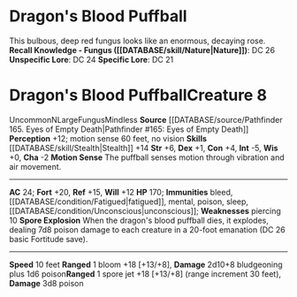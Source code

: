 ﻿---
ac: '24'
alignment: N
charisma: '-2'
constitution: '+4'
creature_ability:
- Motion Sense
- Spore Explosion
creature_family: '[[DATABASE/monsterfamily/Deadly Puffball|Deadly Puffball]]'
dexterity: '+1'
fortitude: '+20'
hp: '170'
id: '1380'
immunity:
- bleed
- '[[DATABASE/condition/Fatigued|fatigued]]'
- '[[DATABASE/trait/Mental|mental]]'
- '[[DATABASE/trait/Poison|poison]]'
- '[[DATABASE/trait/Sleep|sleep]]'
- '[[DATABASE/condition/Unconscious|unconscious]]'
intelligence: '-5'
land_speed: '10'
level: '8'
max_speed: '10'
name: Dragon's Blood Puffball
perception: '+12'
rarity: Uncommon
reflex: '+15'
sense:
- motion sense 60 feet
- no vision
size: Large
skill:
- '[[DATABASE/skill/Stealth|Stealth]] +14'
source: '[[DATABASE/source/Pathfinder 165. Eyes of Empty Death|Pathfinder #165: Eyes
  of Empty Death]]'
speed:
- 10 feet
strength: '+6'
strength_req: '6'
strongest_save:
- Fortitude
trait:
- '[[DATABASE/trait/Fungus|Fungus]]'
- '[[DATABASE/trait/Mindless|Mindless]]'
- '[[DATABASE/trait/Uncommon|Uncommon]]'
type: Creature
weakest_save:
- Will
weakness:
- piercing 10
will: '+12'
wisdom: '+0'

---
# Dragon's Blood Puffball

This bulbous, deep red fungus looks like an enormous, decaying rose.
**Recall Knowledge - Fungus ([[DATABASE/skill/Nature|Nature]])**: DC 26
**Unspecific Lore**: DC 24
**Specific Lore**: DC 21

# Dragon's Blood Puffball<span class="item-type">Creature 8</span>

<span class="trait-uncommon item-trait">Uncommon</span><span class="trait-alignment item-trait">N</span><span class="trait-size item-trait">Large</span><span class="item-trait">Fungus</span><span class="item-trait">Mindless</span>
**Source** [[DATABASE/source/Pathfinder 165. Eyes of Empty Death|Pathfinder #165: Eyes of Empty Death]]
**Perception** +12; motion sense 60 feet, no vision
**Skills** [[DATABASE/skill/Stealth|Stealth]] +14
**Str** +6, **Dex** +1, **Con** +4, **Int** -5, **Wis** +0, **Cha** -2
**Motion Sense** The puffball senses motion through vibration and air movement.

---
**AC** 24; **Fort** +20, **Ref** +15, **Will** +12
**HP** 170; **Immunities** bleed, [[DATABASE/condition/Fatigued|fatigued]], mental, poison, sleep, [[DATABASE/condition/Unconscious|unconscious]]; **Weaknesses** piercing 10
<span class="in-box-ability">**Spore Explosion** When the dragon's blood puffball dies, it explodes, dealing 7d8 poison damage to each creature in a 20-foot emanation (DC 26 basic Fortitude save).</span>

---
**Speed** 10 feet
<span class="in-box-ability">**Ranged** <span class="action-icon">1</span> bloom +18 [+13/+8], **Damage** 2d10+8 bludgeoning plus 1d6 poison</span><span class="in-box-ability">**Ranged** <span class="action-icon">1</span> spore jet +18 [+13/+8] (range increment 30 feet), **Damage** 3d8 poison</span>